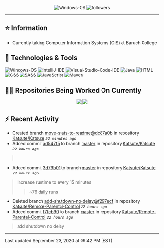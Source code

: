 <div align="center">
    <img 
        src="https://img.shields.io/badge/OS-Windows-informational?style=for-the-badge&color=3278be"
        alt="Windows-OS">
    <img 
        src="https://img.shields.io/github/followers/katsute?color=3278be&style=for-the-badge"
        alt="followers">
</div>

<hr>

## ⭐ Information

 - Currently taking Computer Information Systems (CIS) at Baruch College

## 🔧 Technologies & Tools

<img 
    src="https://img.shields.io/badge/OS-Windows-informational?style=flat-square&color=3278be"
    alt="Windows-OS">
<img 
    src="https://img.shields.io/badge/Editor-IntelliJ_IDEA-informational?style=flat-square&logo=intellij-idea&logoColor=white&color=3278be"
    alt="IntelliJ-IDE">
<img 
    src="https://img.shields.io/badge/Editor-Visual_Studio_Code-informational?style=flat-square&logo=Visual-Studio-Code&logoColor=white&color=3278be"
    alt="Visual-Studio-Code-IDE">
<img 
    src="https://img.shields.io/badge/Code-Java-informational?style=flat-square&logo=java&logoColor=white&color=3278be"
    alt="Java">
<img 
    src="https://img.shields.io/badge/Code-HTML-informational?style=flat-square&logo=html5&logoColor=white&color=3278be"
    alt="HTML">
<img 
    src="https://img.shields.io/badge/Code-CSS-informational?style=flat-square&logo=css-wizardry&logoColor=white&color=3278be"
    alt="CSS">
<img 
    src="https://img.shields.io/badge/Code-SASS-informational?style=flat-square&logo=sass&logoColor=white&color=3278be"
    alt="SASS">
<img 
    src="https://img.shields.io/badge/Code-JavaScript-informational?style=flat-square&logo=javascript&logoColor=white&color=3278be"
    alt="JavaScript">
<img 
    src="https://img.shields.io/badge/Tools-Maven-informational?style=flat-square&logo=apache-maven&logoColor=white&color=3278be"
    alt="Maven">

## 👨‍💻 Repositories Being Worked On Currently
<div align="center">
    <a href="https://github.com/Ktt-Development/ktt-development.github.io">
        <img
            src="https://github-readme-stats.vercel.app/api/pin/?username=ktt-development&repo=ktt-development.github.io&show_owner=true&title_color=3278be&text_color=202020">
    </a>
    <a href="https://github.com/Ktt-Development/rexedia">
        <img
            src="https://github-readme-stats.vercel.app/api/pin/?username=Ktt-Development&repo=rexedia&show_owner=true&title_color=3278be&text_color=202020">
    </a>
</div>

## ⚡ Recent Activity

 - Created branch [move-stats-to-readme@dc87a0b](https://api.github.com/repos/Katsute/Katsute/tree/move-stats-to-readme@dc87a0b) in repository [Katsute/Katsute](https://api.github.com/repos/Katsute/Katsute) *`52 minutes ago`*
 - Added commit [ad547f5](https://api.github.com/repos/Katsute/Katsute/commit/ad547f588cd12765d29dcd077bac215cf5a8391a) to branch [master](https://api.github.com/repos/Katsute/Katsute/tree/master) in repository [Katsute/Katsute](https://api.github.com/repos/Katsute/Katsute)  *`22 hours ago`*
  > &nbsp;
 - Added commit [3d79b01](https://api.github.com/repos/Katsute/Katsute/commit/3d79b015e6761a134793dff175b8ef48a25bc6cc) to branch [master](https://api.github.com/repos/Katsute/Katsute/tree/master) in repository [Katsute/Katsute](https://api.github.com/repos/Katsute/Katsute)  *`22 hours ago`*
  > Increase runtime to every 15 minutes
  >  > ~76 daily runs
 - Deleted branch [add-shutdown-no-delay@f297ecf](https://api.github.com/repos/Katsute/Remote-Parental-Control/tree/add-shutdown-no-delay@f297ecf) in repository [Katsute/Remote-Parental-Control](https://api.github.com/repos/Katsute/Remote-Parental-Control) *`22 hours ago`*
 - Added commit [f7fcb90](https://api.github.com/repos/Katsute/Remote-Parental-Control/commit/f7fcb90223f75cb53449380a54fd7729654c79fe) to branch [master](https://api.github.com/repos/Katsute/Remote-Parental-Control/tree/master) in repository [Katsute/Remote-Parental-Control](https://api.github.com/repos/Katsute/Remote-Parental-Control)  *`22 hours ago`*
  > add shutdown no delay

---
<p style="align: right">Last updated September 23, 2020 at 09:42 PM (EST)</p>